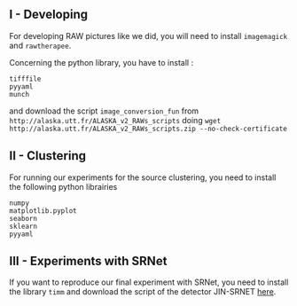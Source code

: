 ## I - Developing

For developing RAW pictures like we did, you will need to install ```imagemagick``` and ```rawtherapee```.

Concerning the python library, you have to install :

```
tifffile
pyyaml
munch
```

and download the script ```image_conversion_fun``` from ```http://alaska.utt.fr/ALASKA_v2_RAWs_scripts```
doing ```wget http://alaska.utt.fr/ALASKA_v2_RAWs_scripts.zip --no-check-certificate``` 

## II - Clustering

For running our experiments for the source clustering, you need to install the following python librairies 


```
numpy
matplotlib.pyplot
seaborn
sklearn
pyyaml
```

## III - Experiments with SRNet

If you want to reproduce our final experiment with SRNet, you need to install the library ```timm``` and download the script of the detector JIN-SRNET [here](https://janbutora.github.io/downloads/).

